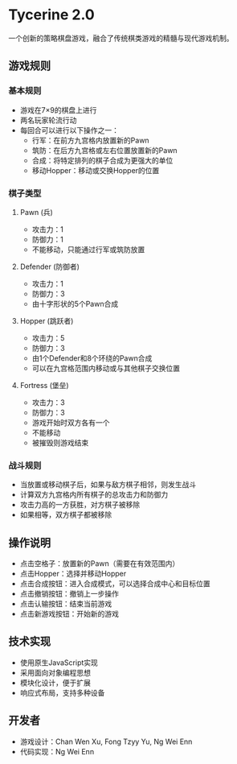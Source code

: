 # Tycerine 2.0

一个创新的策略棋盘游戏，融合了传统棋类游戏的精髓与现代游戏机制。

## 游戏规则

### 基本规则
- 游戏在7×9的棋盘上进行
- 两名玩家轮流行动
- 每回合可以进行以下操作之一：
  - 行军：在前方九宫格内放置新的Pawn
  - 筑防：在后方九宫格或左右位置放置新的Pawn
  - 合成：将特定排列的棋子合成为更强大的单位
  - 移动Hopper：移动或交换Hopper的位置

### 棋子类型
1. Pawn (兵)
   - 攻击力：1
   - 防御力：1
   - 不能移动，只能通过行军或筑防放置

2. Defender (防御者)
   - 攻击力：1
   - 防御力：3
   - 由十字形状的5个Pawn合成

3. Hopper (跳跃者)
   - 攻击力：5
   - 防御力：3
   - 由1个Defender和8个环绕的Pawn合成
   - 可以在九宫格范围内移动或与其他棋子交换位置

4. Fortress (堡垒)
   - 攻击力：3
   - 防御力：3
   - 游戏开始时双方各有一个
   - 不能移动
   - 被摧毁则游戏结束

### 战斗规则
- 当放置或移动棋子后，如果与敌方棋子相邻，则发生战斗
- 计算双方九宫格内所有棋子的总攻击力和防御力
- 攻击力高的一方获胜，对方棋子被移除
- 如果相等，双方棋子都被移除

## 操作说明
- 点击空格子：放置新的Pawn（需要在有效范围内）
- 点击Hopper：选择并移动Hopper
- 点击合成按钮：进入合成模式，可以选择合成中心和目标位置
- 点击撤销按钮：撤销上一步操作
- 点击认输按钮：结束当前游戏
- 点击新游戏按钮：开始新的游戏

## 技术实现
- 使用原生JavaScript实现
- 采用面向对象编程思想
- 模块化设计，便于扩展
- 响应式布局，支持多种设备

## 开发者
- 游戏设计：Chan Wen Xu, Fong Tzyy Yu, Ng Wei Enn
- 代码实现：Ng Wei Enn 